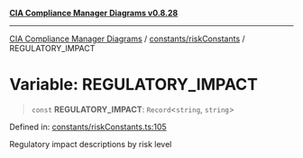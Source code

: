 [**CIA Compliance Manager Diagrams v0.8.28**](../../../README.md)

***

[CIA Compliance Manager Diagrams](../../../modules.md) / [constants/riskConstants](../README.md) / REGULATORY\_IMPACT

# Variable: REGULATORY\_IMPACT

> `const` **REGULATORY\_IMPACT**: `Record`\<`string`, `string`\>

Defined in: [constants/riskConstants.ts:105](https://github.com/Hack23/cia-compliance-manager/blob/7619f76b35999bc4eb3f6ff6c1e77c13be78f250/src/constants/riskConstants.ts#L105)

Regulatory impact descriptions by risk level
